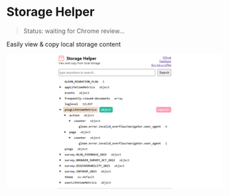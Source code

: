 # Storage Helper
> Status: waiting for Chrome review...

Easily view & copy local storage content

<img src="./screenshot/Screenshot 2023-11-19 221058.png" />
